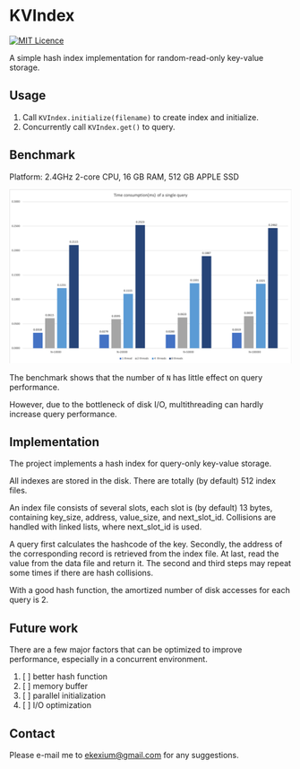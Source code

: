 # KVIndex

[![MIT Licence](https://badges.frapsoft.com/os/mit/mit.svg?v=103)](https://opensource.org/licenses/mit-license.php)

A simple hash index implementation for random-read-only key-value storage.

## Usage

1. Call `KVIndex.initialize(filename)` to create index and initialize.
2. Concurrently call `KVIndex.get()` to query.

## Benchmark

Platform: 2.4GHz 2-core CPU, 16 GB RAM, 512 GB APPLE SSD

![](doc/benchmark.png)

The benchmark shows that the number of `N` has little effect on query performance. 

However, due to the bottleneck of disk I/O, multithreading can hardly increase query performance.


## Implementation

The project implements a hash index for query-only key-value storage.

All indexes are stored in the disk. There are totally (by default) 512 index files.

An index file consists of several slots, each slot is (by default) 13 bytes, containing key_size, address, value_size, and next_slot_id. Collisions are handled with linked lists, where next_slot_id is used.

A query first calculates the hashcode of the key. Secondly, the address of the corresponding record is retrieved from the index file. At last, read the value from the data file and return it. The second and third steps may repeat some times if there are hash collisions. 

With a good hash function, the amortized number of disk accesses for each query is 2.

## Future work

There are a few major factors that can be optimized to improve performance, especially in a concurrent environment.

1. [ ] better hash function
2. [ ] memory buffer
3. [ ] parallel initialization
4. [ ] I/O optimization

## Contact

Please e-mail me to ekexium@gmail.com for any suggestions.